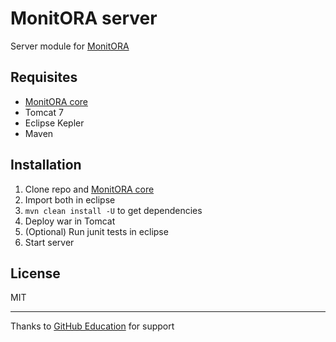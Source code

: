 # MonitORA server

Server module for [MonitORA](https://github.com/diesire/monitora)

## Requisites

*  [MonitORA core](https://github.com/diesire/monitora_core)
*  Tomcat 7
*  Eclipse Kepler
*  Maven

## Installation

1.  Clone repo and [MonitORA core](https://github.com/diesire/monitora_core)
2.  Import both in eclipse
3.  `mvn clean install -U` to get dependencies
4.  Deploy war in Tomcat
5.  (Optional) Run junit tests in eclipse
6.  Start server

## License

MIT

---
Thanks to [GitHub Education](https://education.github.com) for support
